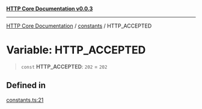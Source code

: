[**HTTP Core Documentation v0.0.3**](../../README.md)

***

[HTTP Core Documentation](../../modules.md) / [constants](../README.md) / HTTP\_ACCEPTED

# Variable: HTTP\_ACCEPTED

> `const` **HTTP\_ACCEPTED**: `202` = `202`

## Defined in

[constants.ts:21](https://github.com/stonemjs/http-core/blob/33a82b77e98ade423889148c13f25ccd40b75c8a/src/constants.ts#L21)

